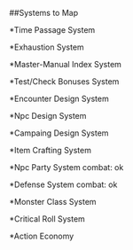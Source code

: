 ##Systems to Map

*Time Passage System

*Exhaustion System

*Master-Manual Index System

*Test/Check Bonuses System

*Encounter Design System

*Npc Design System

*Campaing Design System

*Item Crafting System

*Npc Party System
	combat: ok

*Defense System
	combat: ok

*Monster Class System

*Critical Roll System

*Action Economy


